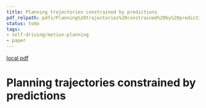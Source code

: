 ```yaml
---
title: Planning trajectories constrained by predictions
pdf_relpath: pdfs/Planning%20trajectories%20constrained%20by%20predictions.pdf
status: todo
tags:
- self-driving/motion-planning
- paper
---
```


[local pdf](../../../pdfs/Planning%20trajectories%20constrained%20by%20predictions.pdf)

# Planning trajectories constrained by predictions
